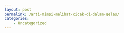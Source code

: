 ```yaml
---
layout: post
permalink: /arti-mimpi-melihat-cicak-di-dalam-gelas/
categories:
    - Uncategorized
---
```


